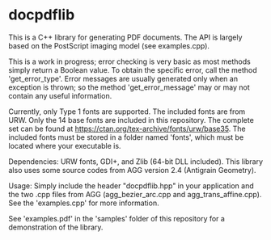 # docpdflib

This is a C++ library for generating PDF documents. The API is largely based on the PostScript imaging model (see examples.cpp).

This is a work in progress; error checking is very basic as most methods simply return a Boolean value. To obtain the specific error, call the method 'get_error_type'. Error messages are usually generated only when an exception is thrown; so the method 'get_error_message' may or may not contain any useful information.

Currently, only Type 1 fonts are supported. The included fonts are from URW. Only the 14 base fonts are included in this repository. The complete set can be found at https://ctan.org/tex-archive/fonts/urw/base35. The included fonts must be stored in a folder named 'fonts', which must be located where your executable is.

Dependencies: URW fonts, GDI+, and Zlib (64-bit DLL included). This library also uses some source codes from AGG version 2.4 (Antigrain Geometry).

Usage: Simply include the header "docpdflib.hpp" in your application and the two .cpp files from AGG (agg_bezier_arc.cpp and agg_trans_affine.cpp). See the 'examples.cpp' for more information.

See 'examples.pdf' in the 'samples' folder of this repository for a demonstration of the library.
